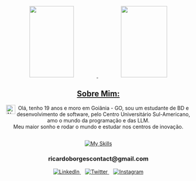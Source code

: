 <div>
  <a href="https://https://github.com/9Neres">
  <div align="center">  
    <img width="49%" height="195px" src="https://github-readme-stats.vercel.app/api?username=9Neres&show_icons=true&count_private=true&hide_border=true&title_color=58A6FF&icon_color=58A6FF&text_color=c9d1d9&bg_color=0d1117" alt="" /> 
    <img width="50%" height="195px" src="https://github-readme-stats.vercel.app/api/top-langs/?username=9Neres&layout=compact&hide_border=true&title_color=58A6FF&text_color=58A6FF&bg_color=0d1117"/>
  </div> 
</div>

<section align="center" class="Sobre Mim">
   <h2>Sobre Mim:</h2>
   <a>
     <img align="left" alt="Neres-Js" height="25" width="25" src="https://www.bandeirasnacionais.com/data/flags/emoji/twitter/256x256/br.png"> Olá, tenho 19 anos e moro em Goiânia - GO, sou um estudante de BD e desenvolvimento de software, pelo Centro Universitário Sul-Americano, amo o mundo da programação e das LLM. <br> Meu maior sonho e rodar o mundo e estudar nos centros de  inovação.
   </a>
</section>

<section align="center" class="Tecnologias">
    <h2></h2>
    <div>
      <a href="https://skillicons.dev">
        <img src="https://skillicons.dev/icons?i=java,spring,maven,hibernate,postgres,mongodb,docker,cloudflare,git,github,ts,react" alt="My Skills">
      </a>
    </div>
    <h3>ricardoborgescontact@gmail.com</h3>

  <div align="center">
  <a href="https://www.linkedin.com/in/ricardo-neres-6048ab247/" target="_blank">
    <img src="https://skillicons.dev/icons?i=linkedin" alt="LinkedIn" />
  </a>
  &nbsp;&nbsp;
  <a href="https://x.com/9Picon" target="_blank">
    <img src="https://skillicons.dev/icons?i=twitter" alt="Twitter" />
  </a>
  &nbsp;&nbsp;
  <a href="https://www.instagram.com/9.neres/" target="_blank">
    <img src="https://skillicons.dev/icons?i=instagram" alt="Instagram" />
  </a>
</div>
</section>
